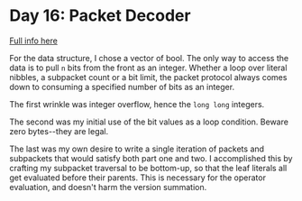 # Day 16: Packet Decoder

[Full info here](https://adventofcode.com/2021/day/16)

For the data structure, I chose a vector of bool. The only way to access
the data is to pull `n` bits from the front as an integer. Whether a loop
over literal nibbles, a subpacket count or a bit limit, the packet protocol
always comes down to consuming a specified number of bits as an integer.

The first wrinkle was integer overflow, hence the `long long` integers.

The second was my initial use of the bit values as a loop condition. Beware
zero bytes--they are legal.

The last was my own desire to write a single iteration of packets and
subpackets that would satisfy both part one and two. I accomplished this by
crafting my subpacket traversal to be bottom-up, so that the leaf literals
all get evaluated before their parents. This is necessary for the operator
evaluation, and doesn't harm the version summation.
